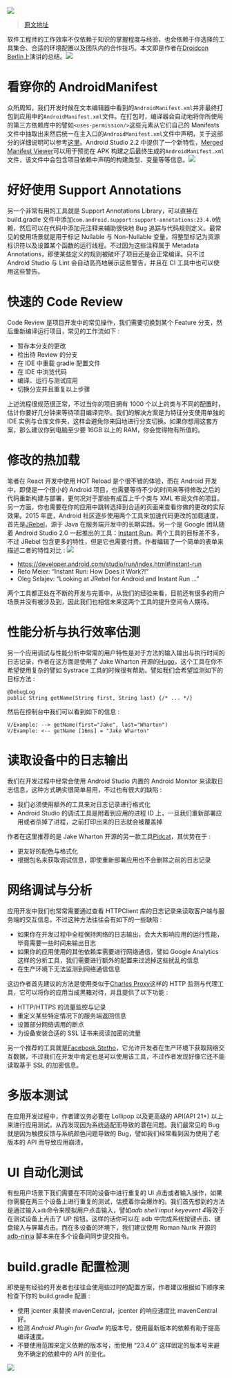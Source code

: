 [![](https://i.postimg.cc/DfL8fsVd/image.png)](https://github.com/wx-chevalier/Frontend-Series)

> [原文地址](https://medium.com/@sergii/best-practices-for-android-developer-productivity-cfd6ffba804c#.bp2tjpwt0)

软件工程师的工作效率不仅依赖于知识的掌握程度与经验，也会依赖于你选择的工具集合、合适的环境配置以及团队内的合作技巧。本文即是作者在[Droidcon Berlin](http://droidcon.de/en/sessions/effective-android-development)上演讲的总结。![](https://coding.net/u/hoteam/p/Cache/git/raw/master/2016/7/4/1-e7X-rfqUmez-yI_DdsyOCw.jpeg)

# 看穿你的 AndroidManifest

众所周知，我们开发时候在文本编辑器中看到的`AndroidManifest.xml`并非最终打包到应用中的`AndroidManifest.xml`文件。在打包时，编译器会自动地将你所使用的第三方依赖库中的譬如`<uses-permission/>`这些元素从它们自己的 Manifests 文件中抽取出来然后统一在主入口的`AndroidManifest.xml`文件中声明，关于这部分的详细说明可以参考[这里](https://commonsware.com/blog/2015/06/25/hey-where-did-these-permissions-come-from.html)。Android Studio 2.2 中提供了一个新特性，[Merged Manifest Viewer](http://android-developers.blogspot.de/2016/05/android-studio-22-preview-new-ui.html)可以用于预览在 APK 构建之后最终生成的`AndroidManifest.xml`文件，该文件中会包含项目依赖中声明的构建类型、变量等等信息。![](https://coding.net/u/hoteam/p/Cache/git/raw/master/2016/7/4/0-wZiAP9ouYyAaY-_x.png)

# 好好使用 Support Annotations

另一个非常有用的工具就是 Support Annotations Library，可以直接在 build.gradle 文件中添加`com.android.support:support-annotations:23.4.0`依赖，然后可以在代码中添加元注释来辅助很快地 Bug 追踪与代码规则定义。最常见的使用场景就是用于标记 Nullable 与 Non-Nullable 变量，将整型标记为资源标识符以及设置某个函数的运行线程。不过因为这些注释属于 Metadata Annotations，即使某些定义的规则被破坏了项目还是会正常编译。只不过 Android Studio 与 Lint 会自动高亮地展示这些警告，并且在 CI 工具中也可以使用这些警告。

# 快速的 Code Review

Code Review 是项目开发中的常见操作，我们需要切换到某个 Feature 分支，然后重新编译运行项目，常见的工作流如下 :

- 暂存本分支的更改
- 检出待 Review 的分支
- 在 IDE 中重载 gradle 配置文件
- 在 IDE 中浏览代码
- 编译、运行与测试应用
- 切换分支并且重复以上步骤

上述流程很规范很正常，不过当你的项目拥有 1000 个以上的类与不同的配置时，估计你要好几分钟来等待项目编译完毕。我们的解决方案是为特征分支使用单独的 IDE 实例与仓库文件夹，这样会避免你来回地进行分支切换。如果你想用这套方案，那么建议你到电脑至少要 16GB 以上的 RAM，你会觉得物有所值的。

# 修改的热加载

笔者在 React 开发中使用 HOT Reload 是个很不错的体验，而在 Android 开发中，即使是一个很小的 Android 项目，也需要等待不少的时间来等待修改之后的代码重新构建与部署，更何况对于那些有成百上千个类与 XML 布局文件的项目。另一方面，你也需要在你的应用中跳转选择到合适的页面来查看你做的更改的实际效果。2015 年底，Android 社区逐步使用两个工具来加速代码更改的加载速度，首先是[JRebel](https://zeroturnaround.com/software/jrebel-for-android/)，源于 Java 在服务端开发中的长期实践。另一个是 Google 团队随着 Android Studio 2.0 一起推出的工具：[Instant Run](https://developer.android.com/studio/run/index.html#instant-run)。两个工具的目标差不多，不过 JRebel 包含更多的特性，但是它也需要付费。作者编辑了一个简单的表单来描述二者的特性对比 : ![](https://coding.net/u/hoteam/p/Cache/git/raw/master/2016/7/4/0--btlhImjSPlQ37rQ.png)

- https://developer.android.com/studio/run/index.html#instant-run
- Reto Meier: “Instant Run: How Does it Work?!”
- Oleg Selajev: “Looking at JRebel for Android and Instant Run …”

两个工具都正处在不断的开发与完善中，从我们的经验来看，目前还有很多的用户场景并没有被涉及到，因此我们也相信未来这两个工具的提升空间令人期待。

# 性能分析与执行效率估测

另一个应用调试与性能分析中常需的用户特性是对于方法的输入输出与执行时间的日志记录，作者在这方面是使用了 Jake Wharton 开源的[Hugo](https://github.com/JakeWharton/hugo)，这个工具在你不希望使用复杂的譬如 Systrace 工具的时候很有帮助。譬如我们会希望监测如下的目标方法 :

```
@DebugLog
public String getName(String first, String last) {/* ... */}
```

然后在控制台中我们可以看到如下的信息 :

```
V/Example: --> getName(first="Jake", last="Wharton")
V/Example: <-- getName [16ms] = "Jake Wharton"
```

# 读取设备中的日志输出

我们在开发过程中经常会使用 Android Studio 内置的 Android Monitor 来读取日志信息，这种方式确实很简单易用，不过也有很大的缺陷 :

- 我们必须使用额外的工具来对日志记录进行格式化
- Android Studio 的调试工具是附着到应用的进程 ID 上，一旦我们重新部署应用或者杀掉了进程，之前打印出来的日志就会被覆盖掉

作者在这里推荐的是 Jake Wharton 开源的另一款工具[Pidcat](https://github.com/JakeWharton/pidcat)，其优势在于 :

- 更友好的配色与格式化
- 根据包名来获取调试信息，即使重新部署应用也不会删除之前的日志记录

# 网络调试与分析

应用开发中我们也常常需要通过查看 HTTPClient 库的日志记录来读取客户端与服务端的交互信息，不过这种方法往往会有如下的一些缺陷 :

- 如果你在开发过程中全程保持网络的日志输出，会大大影响应用的运行性能，毕竟需要一些时间来输出日志
- 如果你的应用使用的其他依赖库需要进行网络通信，譬如 Google Analytics 这样的分析工具，我们需要进行额外的配置来过滤掉这些扰乱的信息
- 在生产环境下无法监测到网络通信信息

这边作者首先建议的方法是使用类似于[Charles Proxy](https://www.charlesproxy.com/)这样的 HTTP 监测与代理工具，它可以将你的应用当成黑箱对待，并且提供了以下功能 :

- HTTP/HTTPS 的流量监控与记录
- 重定义某些特定情况下的服务端返回信息
- 设置部分网络调用的断点
- 为设备安装合适的 SSL 证书来阅读加密的流量

另一个推荐的工具就是[Facebook Stetho](http://facebook.github.io/stetho/)，它允许开发者在生产环境下获取网络交互数据，不过我们在开发中肯定也是可以使用该工具，不过作者发现好像它还不能读取基于 SSL 的加密信息。

# 多版本测试

在应用开发过程中，作者建议务必要在 Lollipop 以及更高级的 API(API 21+) 以上来进行应用测试，从而发现因为系统适配而导致的潜在问题。我们最常见的 Bug 就是因为触摸反馈与系统颜色问题导致的 Bug，譬如我们经常看到因为使用了老版本的 API 而导致应用崩溃。

# UI 自动化测试

有些用户场景下我们需要在不同的设备中进行重复的 UI 点击或者输入操作，如果你需要在两三个设备上进行重复的测试，估摸着你会爆炸的。我们首先想到的方法是通过输入`adb`命令来模拟用户点击输入，譬如*adb shell input keyevent 4*等效于在测试设备上点击了 UP 按钮。这样的话你可以在 adb 中完成系统按键点击、键盘输入与屏幕点击。而在多设备的环境下，我们建议使用 Roman Nurik 开源的 [adb-ninja](https://github.com/romannurik/env/blob/master/bin/ninja-adb) 脚本来在多个设备间同步提交指令。

# build.gradle 配置检测

即使是有经验的开发者也往往会使用些过时的配置方案，作者建议根据如下顺序来检查下你的 build.gradle 配置 :

- 使用 jcenter 来替换 mavenCentral，jcenter 的响应速度比 mavenCentral 好。
- 检测 _Android Plugin for Gradle_ 的版本号，使用最新版本的依赖有助于提高编译速度。
- 不要使用范围来定义依赖的版本号，而使用 “23.4.0” 这样固定的版本号来避免不确定的依赖中的 API 的变化。

![](http://153.3.251.190:11900/best-practices-for-android-developer-productivity)
